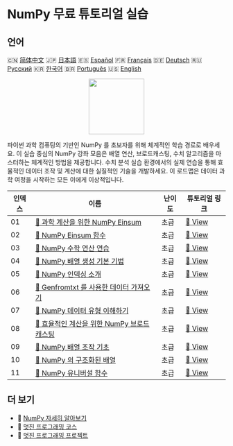 # NumPy 무료 튜토리얼 실습

## 언어

🇨🇳 [简体中文](README_zh.md) 🇯🇵 [日本語](README_ja.md) 🇪🇸 [Español](README_es.md) 🇫🇷 [Français](README_fr.md) 🇩🇪 [Deutsch](README_de.md) 🇷🇺 [Русский](README_ru.md) 🇰🇷 [한국어](README_ko.md) 🇧🇷 [Português](README_pt.md) 🇺🇸 [English](README.md) 

<div align="center">
<img width="128px" src="https://file.labex.io/path/gdqX0QgXsYjL.png">
</div>

파이썬 과학 컴퓨팅의 기반인 NumPy 를 초보자를 위해 체계적인 학습 경로로 배우세요. 이 실습 중심의 NumPy 강좌 모음은 배열 연산, 브로드캐스팅, 수치 알고리즘을 마스터하는 체계적인 방법을 제공합니다. 수치 분석 실습 환경에서의 실제 연습을 통해 효율적인 데이터 조작 및 계산에 대한 실질적인 기술을 개발하세요. 이 로드맵은 데이터 과학 여정을 시작하는 모든 이에게 이상적입니다.

|   인덱스 | 이름                                                                                                               | 난이도   | 튜토리얼 링크                                                                             |
|----------|--------------------------------------------------------------------------------------------------------------------|----------|-------------------------------------------------------------------------------------------|
|       01 | [📖 과학 계산을 위한 NumPy Einsum](https://labex.io/ko/tutorials/numpy-numpy-einsum-for-scientific-computing-4991) | 초급     | [🔗 View](https://labex.io/ko/tutorials/numpy-numpy-einsum-for-scientific-computing-4991) |
|       02 | [📖 NumPy Einsum 함수](https://labex.io/ko/tutorials/numpy-numpy-einsum-function-8001)                             | 초급     | [🔗 View](https://labex.io/ko/tutorials/numpy-numpy-einsum-function-8001)                 |
|       03 | [📖 NumPy 수학 연산 연습](https://labex.io/ko/tutorials/python-numpy-math-games-10)                                | 초급     | [🔗 View](https://labex.io/ko/tutorials/python-numpy-math-games-10)                       |
|       04 | [📖 NumPy 배열 생성 기본 기법](https://labex.io/ko/tutorials/numpy-numpy-array-creation-596338)                    | 초급     | [🔗 View](https://labex.io/ko/tutorials/numpy-numpy-array-creation-596338)                |
|       05 | [📖 NumPy 인덱싱 소개](https://labex.io/ko/tutorials/numpy-numpy-indexing-on-ndarrays-596339)                      | 초급     | [🔗 View](https://labex.io/ko/tutorials/numpy-numpy-indexing-on-ndarrays-596339)          |
|       06 | [📖 Genfromtxt 를 사용한 데이터 가져오기](https://labex.io/ko/tutorials/numpy-numpy-io-genfromtxt-596340)          | 초급     | [🔗 View](https://labex.io/ko/tutorials/numpy-numpy-io-genfromtxt-596340)                 |
|       07 | [📖 NumPy 데이터 유형 이해하기](https://labex.io/ko/tutorials/numpy-numpy-data-types-596341)                       | 초급     | [🔗 View](https://labex.io/ko/tutorials/numpy-numpy-data-types-596341)                    |
|       08 | [📖 효율적인 계산을 위한 NumPy 브로드캐스팅](https://labex.io/ko/tutorials/numpy-numpy-broadcasting-596342)        | 초급     | [🔗 View](https://labex.io/ko/tutorials/numpy-numpy-broadcasting-596342)                  |
|       09 | [📖 NumPy 배열 조작 기초](https://labex.io/ko/tutorials/numpy-numpy-copies-and-views-596343)                       | 초급     | [🔗 View](https://labex.io/ko/tutorials/numpy-numpy-copies-and-views-596343)              |
|       10 | [📖 NumPy 의 구조화된 배열](https://labex.io/ko/tutorials/numpy-numpy-structured-arrays-596344)                    | 초급     | [🔗 View](https://labex.io/ko/tutorials/numpy-numpy-structured-arrays-596344)             |
|       11 | [📖 NumPy 유니버설 함수](https://labex.io/ko/tutorials/numpy-numpy-universal-functions-596345)                     | 초급     | [🔗 View](https://labex.io/ko/tutorials/numpy-numpy-universal-functions-596345)           |

## 더 보기

- 🔗 [NumPy 자세히 알아보기](https://labex.io/ko/skilltrees/numpy)
- 🔗 [멋진 프로그래밍 코스](https://github.com/labex-labs/awesome-programming-courses)
- 🔗 [멋진 프로그래밍 프로젝트](https://github.com/labex-labs/awesome-programming-projects)

